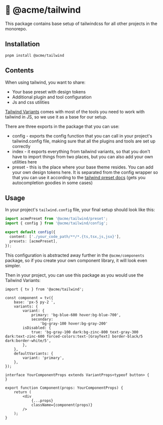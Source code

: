 # 💨 @acme/tailwind

This package contains base setup of tailwindcss for all other projects in the monorepo.

## Installation

```shell
pnpm install @acme/tailwind
```

## Contents

When using tailwind, you want to share:

- Your base preset with design tokens
- Additional plugin and tool configuration
- Js and css utilities

[Tailwind Variants](https://www.tailwind-variants.org/) comes with most of the tools you need to work with tailwind in JS, so we use it as a base for our setup.

There are three exports in the package that you can use:

- config - exports the config function that you can call in your project's tailwind.config file, making sure that all the plugins and tools are set up correctly
- index - it exports everything from tailwind variants, so that you don't have to import things from two places, but you can also add your own utilities here
- preset - this is the place where your base theme resides. You can add your own design tokens here. It is separated from the config wrapper so that you can use it according to the [tailwind preset docs](https://tailwindcss.com/docs/presets) (gets you autocompletion goodies in some cases)

## Usage

In your project's `tailwind.config` file, your final setup should look like this:

```ts
import acmePreset from '@acme/tailwind/preset';
import { config } from '@acme/tailwind/config';

export default config({
  content: ['./your_code_path/**/*.{ts,tsx,js,jsx}'],
  presets: [acmePreset],
});
```

This configuration is abstracted away further in the `@acme/components` package, so if you create your own component library, it will look even simpler.

Then in your project, you can use this package as you would use the Tailwind Variants:

```tsx
import { tv } from '@acme/tailwind';

const component = tv({
    base: 'px-5 py-2 ',
    variants: {
        variant: {
            primary: 'bg-blue-600 hover:bg-blue-700',
            secondary:
                'bg-gray-100 hover:bg-gray-200'
        isDisabled: {
            true: 'bg-gray-100 dark:bg-zinc-800 text-gray-300 dark:text-zinc-600 forced-colors:text-[GrayText] border-black/5 dark:border-white/5',
        },
    },
    defaultVariants: {
        variant: 'primary',
    },
});

interface YourComponentProps extends VariantProps<typeof button> {
}

export function Component(props: YourComponentProps) {
    return (
        <div
            {...props}
            className={component(props)}
        />
    );
}
```
